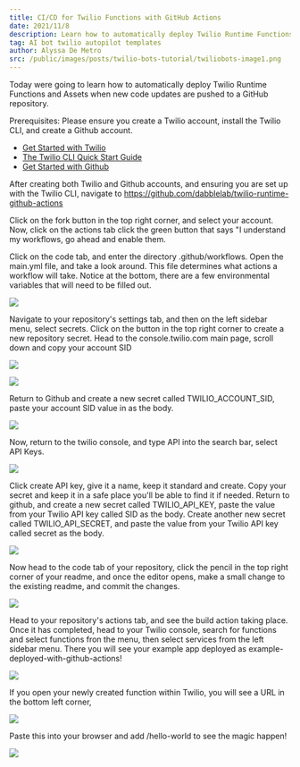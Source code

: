 ```yaml
---
title: CI/CD for Twilio Functions with GitHub Actions
date: 2021/11/8
description: Learn how to automatically deploy Twilio Runtime Functions and Assets when new code updates are pushed to a GitHub repository.
tag: AI bot twilio autopilot templates
author: Alyssa De Metro
src: /public/images/posts/twilio-bots-tutorial/twiliobots-image1.png
---
```


Today were going to learn how to automatically deploy Twilio Runtime Functions and Assets when new code updates are pushed to a GitHub repository.

Prerequisites: Please ensure you create a Twilio account, install the Twilio CLI, and create a Github account.

- [Get Started with Twilio](https://www.twilio.com/try-twilio)
- [The Twilio CLI Quick Start Guide](https://www.twilio.com/docs/twilio-cli/quickstart)
- [Get Started with Github](https://github.com/)

After creating both Twilio and Github accounts, and ensuring you are set up with the Twilio CLI, navigate to https://github.com/dabblelab/twilio-runtime-github-actions 

Click on the fork button in the top right corner, and select your account. Now, click on the actions tab click the green button that says "I understand my workflows, go ahead and enable them.

Click on the code tab, and enter the directory .github/workflows. Open the main.yml file, and take a look around. This file determines what actions a workflow will take. Notice at the bottom, there are a few environmental variables that will need to be filled out.

![](/public/images/posts/twilio-cicd-tutorial/twiliocicd-image2.jpeg) 

Navigate to your repository's settings tab, and then on the left sidebar menu, select secrets. Click on the button in the top right corner to create a new repository secret. Head to the console.twilio.com main page, scroll down and copy your account SID

![](/public/images/posts/twilio-cicd-tutorial/twiliocicd-image3.jpeg)

![](/public/images/posts/twilio-cicd-tutorial/twiliocicd-image4.jpeg)

Return to Github and create a new secret called TWILIO_ACCOUNT_SID, paste your account SID value in as the body.

![](/public/images/posts/twilio-cicd-tutorial/twiliocicd-image5.jpeg)

Now, return to the twilio console, and type API into the search bar, select API Keys.

![](/public/images/posts/twilio-cicd-tutorial/twiliocicd-image6.jpeg)

Click create API key, give it a name, keep it standard and create. Copy your secret and keep it in a safe place you'll be able to find it if needed. Return to github, and create a new secret called TWILIO_API_KEY, paste the value from your Twilio API key called SID as the body. Create another new secret called TWILIO_API_SECRET, and paste the value from your Twilio API key called secret as the body.

![](/public/images/posts/twilio-cicd-tutorial/twiliocicd-image7.jpeg)

Now head to the code tab of your repository, click the pencil in the top right corner of your readme, and once the editor opens, make a small change to the existing readme, and commit the changes.

![](/public/images/posts/twilio-cicd-tutorial/twiliocicd-image8.jpeg)

Head to your repository's actions tab, and see the build action taking place. Once it has completed, head to your Twilio console, search for functions and select functions fron the menu, then select services from the left sidebar menu. There you will see your example app deployed as example-deployed-with-github-actions!

![](/public/images/posts/twilio-cicd-tutorial/twiliocicd-image9.jpeg)

If you open your newly created function within Twilio, you will see a URL in the bottom left corner,

![](/public/images/posts/twilio-cicd-tutorial/twiliocicd-image10.jpeg)

Paste this into your browser and add /hello-world to see the magic happen!

![](/public/images/posts/twilio-cicd-tutorial/twiliocicd-image11.jpeg)